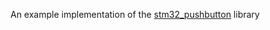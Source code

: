 An example implementation of the [stm32_pushbutton](https://github.com/dretay/stm32_pushbutton) library
